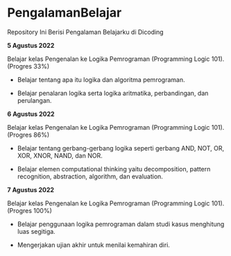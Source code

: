 # PengalamanBelajar
Repository Ini Berisi Pengalaman Belajarku di Dicoding

**5 Agustus 2022**

Belajar kelas Pengenalan ke Logika Pemrograman (Programming Logic 101). (Progres 33%)

* Belajar tentang apa itu logika dan algoritma pemrograman.

* Belajar penalaran logika serta logika aritmatika, perbandingan, dan perulangan.

**6 Agustus 2022**

Belajar kelas Pengenalan ke Logika Pemrograman (Programming Logic 101). (Progres 86%)

* Belajar tentang gerbang-gerbang logika seperti gerbang AND, NOT, OR, XOR, XNOR, NAND, dan NOR.

* Belajar elemen computational thinking yaitu decomposition, pattern recognition, abstraction, algorithm, dan evaluation. 

**7 Agustus 2022**

Belajar kelas Pengenalan ke Logika Pemrograman (Programming Logic 101). (Progres 100%)

* Belajar penggunaan logika pemrograman dalam studi kasus menghitung luas segitiga.

* Mengerjakan ujian akhir untuk menilai kemahiran diri. 
